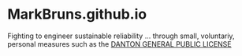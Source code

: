 # MarkBruns.github.io
Fighting to engineer sustainable reliability ... through small, voluntariy, personal measures such as the [DANTON GENERAL PUBLIC LICENSE](https://github.com/MarkBruns/MarkBruns.github.io/blob/master/LICENSE.md)
